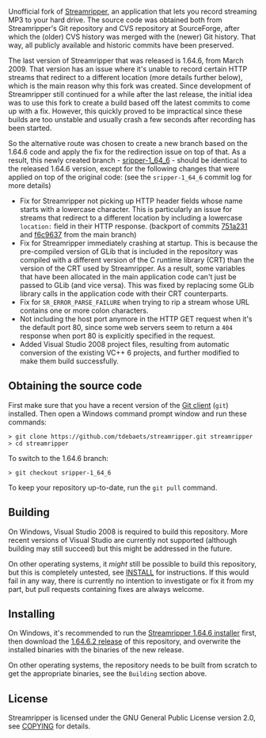 Unofficial fork of [Streamripper](http://streamripper.sourceforge.net/), an application that lets you record streaming MP3 to your hard drive. The source code was obtained both from Streamripper's Git repository and CVS repository at SourceForge, after which the (older) CVS history was merged with the (newer) Git history. That way, all publicly available and historic commits have been preserved.

The last version of Streamripper that was released is 1.64.6, from March 2009. That version has an issue where it's unable to record certain HTTP streams that redirect to a different location (more details further below), which is the main reason why this fork was created. Since development of Streamripper still continued for a while after the last release, the initial idea was to use this fork to create a build based off the latest commits to come up with a fix. However, this quickly proved to be impractical since these builds are too unstable and usually crash a few seconds after recording has been started.

So the alternative route was chosen to create a new branch based on the 1.64.6 code and apply the fix for the redirection issue on top of that. As a result, this newly created branch - [sripper-1_64_6](../../tree/sripper-1_64_6) - should be identical to the released 1.64.6 version, except for the following changes that were applied on top of the original code: (see the `sripper-1_64_6` commit log for more details)

* Fix for Streamripper not picking up HTTP header fields whose name starts with a lowercase character. This is particularly an issue for streams that redirect to a different location by including a lowercase `location:` field in their HTTP response. (backport of commits [751a231](../../commit/751a231) and [f6c9637](../../commit/f6c9637) from the main branch)
* Fix for Streamripper immediately crashing at startup. This is because the pre-compiled version of GLib that is included in the repository was compiled with a different version of the C runtime library (CRT) than the version of the CRT used by Streamripper. As a result, some variables that have been allocated in the main application code can't just be passed to GLib (and vice versa). This was fixed by replacing some GLib library calls in the application code with their CRT counterparts.
* Fix for `SR_ERROR_PARSE_FAILURE` when trying to rip a stream whose URL contains one or more colon characters.
* Not including the host port anymore in the HTTP GET request when it's the default port 80, since some web servers seem to return a `404` response when port 80 is explicitly specified in the request.
* Added Visual Studio 2008 project files, resulting from automatic conversion of the existing VC++ 6 projects, and further modified to make them build successfully.

Obtaining the source code
-------------------------

First make sure that you have a recent version of the [Git client](https://git-scm.com/) (`git`) installed. Then open a Windows command prompt window and run these commands:
```
> git clone https://github.com/tdebaets/streamripper.git streamripper
> cd streamripper
```

To switch to the 1.64.6 branch:

```
> git checkout sripper-1_64_6
```

To keep your repository up-to-date, run the `git pull` command.

Building
--------

On Windows, Visual Studio 2008 is required to build this repository. More recent versions of Visual Studio are currently not supported (although building may still succeed) but this might be addressed in the future.

On other operating systems, it *might* still be possible to build this repository, but this is completely untested, see [INSTALL](INSTALL) for instructions. If this would fail in any way, there is currently no intention to investigate or fix it from my part, but pull requests containing fixes are always welcome.

Installing
----------

On Windows, it's recommended to run the [Streamripper 1.64.6 installer](https://sourceforge.net/projects/streamripper/files/streamripper%20%28current%29/1.64.6/streamripper-windows-installer-1.64.6.exe/download) first, then download the [1.64.6.2 release](../../releases/tag/sripper-1_64_6_2) of this repository, and overwrite the installed binaries with the binaries of the new release.

On other operating systems, the repository needs to be built from scratch to get the appropriate binaries, see the `Building` section above.

License
-------

Streamripper is licensed under the GNU General Public License version 2.0, see [COPYING](COPYING) for details.
